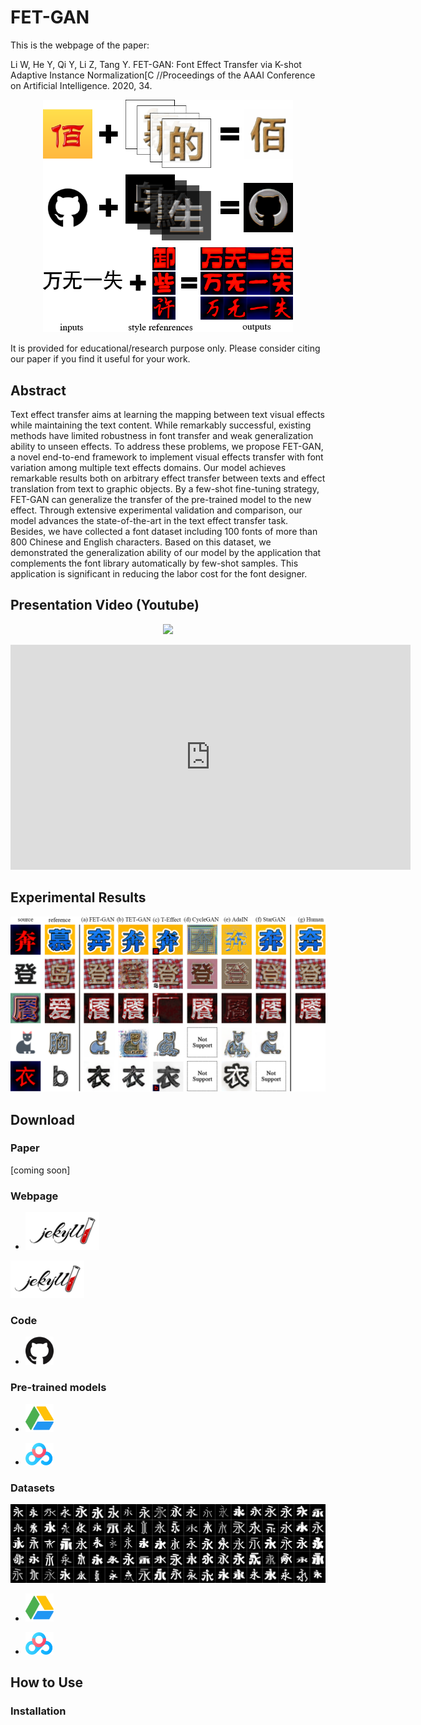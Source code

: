 # FET-GAN

This is the webpage of the paper:

Li W, He Y, Qi Y, Li Z, Tang Y. FET-GAN: Font Effect Transfer via K-shot Adaptive Instance Normalization[C //Proceedings of the AAAI Conference on Artificial Intelligence. 2020, 34.

<p align="center">
  <img width="400" src="./docs/imgs/func.png">
</p>

It is provided for educational/research purpose only. Please consider citing our paper if you find it useful for your work.

## Abstract

Text effect transfer aims at learning the mapping between text visual effects while maintaining the text content. 
While remarkably successful, existing methods have limited robustness in font transfer and weak generalization ability to unseen effects. 
To address these problems, we propose FET-GAN, a novel end-to-end framework to implement visual effects transfer with font variation among multiple text effects domains. 
Our model achieves remarkable results both on arbitrary effect transfer between texts and effect translation from text to graphic objects. 
By a few-shot fine-tuning strategy, FET-GAN can generalize the transfer of the pre-trained model to the new effect. 
Through extensive experimental validation and comparison, our model advances the state-of-the-art in the text effect transfer task. 
Besides, we have collected a font dataset including 100 fonts of more than 800 Chinese and English characters. 
Based on this dataset, we demonstrated the generalization ability of our model by the application that complements the font library automatically by few-shot samples. 
This application is significant in reducing the labor cost for the font designer. 

## Presentation Video (Youtube)

<!--[![Youtube](http://img.youtube.com/vi/txYmA5ePDOM/0.jpg)](http://www.youtube.com/watch?v=txYmA5ePDOM "AAAI 2020 oral presentation FET-GAN")-->

<p align="center">
	<a target="_blank" href="http://www.youtube.com/watch?v=txYmA5ePDOM">
		<img width="640" src="http://img.youtube.com/vi/txYmA5ePDOM/0.jpg">
	<a/>  
</p>

<iframe width="640" height="360" src="https://www.youtube.com/embed/txYmA5ePDOM" frameborder="0" allow="accelerometer; autoplay; encrypted-media; gyroscope; picture-in-picture" allowfullscreen></iframe>

## Experimental Results
![](./docs/imgs/contrast.png)

## Download

### Paper
[coming soon]

### Webpage
* <a target="_blank" href="https://liweileev.github.io/FET-GAN/"><img src="./docs/imgs/jekyll.png" height=60  alt="Github page"></a>

<a href="https://liweileev.github.io/FET-GAN/">
	<img src="./docs/imgs/jekyll.png" height=60 alt="Github page">
</a>

### Code
* <a target="_blank" href="https://github.com/liweileev/FET-GAN"><img src="./docs/imgs/github.png" width=45  alt="Github code"></a>

### Pre-trained models

<ul>
	<li>
		<p>
			<a href="https://drive.google.com/drive/folders/13kqa8miU97IMsIyM-KpBmr1kd8nHWUJy">
				<img src="./docs/imgs/GoogleDrive.svg?sanitize=true" width="45" alt="Google Drive Datasets">
			</a>
		</p>
	</li>
	<li>
		<p>
			<a href="https://pan.baidu.com/s/1403BzONK60QSf0v2aoRNFg">
				<img src="./docs/imgs/BaiduDrive.png" width="45" alt="Baidu Drive  Datasets">
			</a>
		</p>
	</li>
</ul>

### Datasets

![](./docs/imgs/Fonts-100.png)

* <a target="_blank" href="https://drive.google.com/open?id=1OcOSTg29IY9UDCEB2gL4d3ALpUyvzD-2"><img src="./docs/imgs/GoogleDrive.svg" width=45 alt="Google Drive Datasets"></a>

* <a target="_blank" href="https://pan.baidu.com/s/1xhKpuSqHWxLlll9Rwf_7cA"><img src="./docs/imgs/BaiduDrive.png" width=45 alt="Baidu Drive  Datasets"></a>

## How to Use

### Installation


<!--## Citation-->



